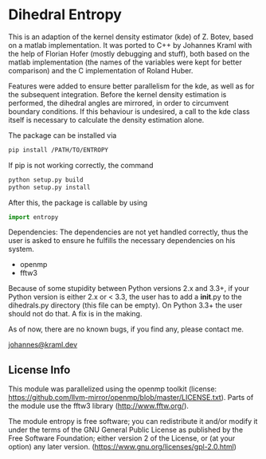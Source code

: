 # Dihedral Entropy

This is an adaption of the kernel density estimator (kde) of Z. Botev, based on a matlab implementation. It was ported to C++ by Johannes Kraml with the help of Florian Hofer (mostly debugging and stuff), both based on the matlab implementation (the names of the variables were kept for better comparison) and the C implementation of Roland Huber.

Features were added to ensure better parallelism for the kde, as well as for the subsequent integration. Before the kernel density estimation is performed, the dihedral angles are mirrored, in order to circumvent boundary conditions. If this behaviour is undesired, a call to the kde class itself is necessary to calculate the density estimation alone.

The package can be installed via

```bash
pip install /PATH/TO/ENTROPY
```

If pip is not working correctly, the command

```bash
python setup.py build
python setup.py install
```

After this, the package is callable by using

```python
import entropy
```

Dependencies:
The dependencies are not yet handled correctly, thus the user is asked to ensure he fulfills the necessary dependencies on his system.

- openmp
- fftw3

Because of some stupidity between Python versions 2.x and 3.3+, if your Python version is either 2.x or < 3.3, the user has to add a __init__.py to the dihedrals.py directory (this file can be empty). On Python 3.3+ the user should not do that. A fix is in the making.

As of now, there are no known bugs, if you find any, please contact me.

johannes@kraml.dev

## License Info

This module was parallelized using the openmp toolkit (license: <https://github.com/llvm-mirror/openmp/blob/master/LICENSE.txt>). Parts of the module use the fftw3 library (<http://www.fftw.org/>).

The module entropy is free software; you can redistribute it and/or modify it under the terms of the GNU General Public License as published by the Free Software Foundation; either version 2 of the License, or (at your option) any later version. (<https://www.gnu.org/licenses/gpl-2.0.html>)
